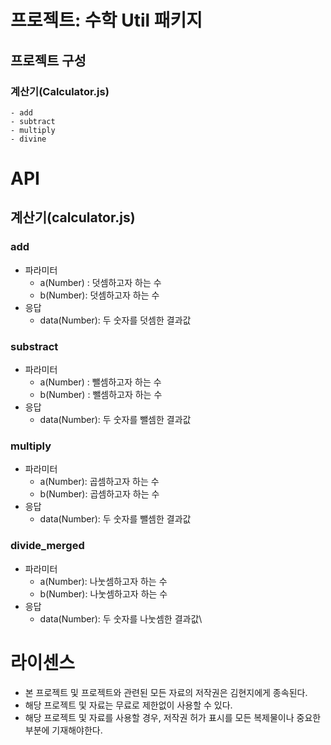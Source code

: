 # 프로젝트: 수학 Util 패키지
## 프로젝트 구성
### 계산기(Calculator.js)
    - add
    - subtract
    - multiply
    - divine
# API
## 계산기(calculator.js)
### add
* 파라미터
    - a(Number) : 덧셈하고자 하는 수
    - b(Number): 덧셈하고자 하는 수
* 응답
	- data(Number): 두 숫자를 덧셈한 결과값
### substract
* 파라미터
    - a(Number) : 뺄셈하고자 하는 수
    - b(Number) : 뺄셈하고자 하는 수
* 응답
	- data(Number): 두 숫자를 뺄셈한 결과값
### multiply
* 파라미터
  - a(Number): 곱셈하고자 하는 수
  - b(Number): 곱셈하고자 하는 수
* 응답
	- data(Number): 두 숫자를 뺄셈한 결과값
### divide_merged
* 파라미터
  - a(Number): 나눗셈하고자 하는 수
  - b(Number): 나눗셈하고자 하는 수
* 응답
	- data(Number): 두 숫자를 나눗셈한 결과값\
# 라이센스
* 본 프로젝트 및 프로젝트와 관련된 모든 자료의 저작권은 김현지에게 종속된다.
* 해당 프로젝트 및 자료는 무료로 제한없이 사용할 수 있다.
* 해당 프로젝트 및 자료를 사용할 경우, 저작권 허가 표시를 모든 복제물이나 중요한 부분에 기재해야한다.